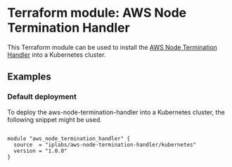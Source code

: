 # Terraform module: AWS Node Termination Handler

This Terraform module can be used to install the [AWS Node Termination Handler](https://github.com/aws/aws-node-termination-handler)
into a Kubernetes cluster.

## Examples

### Default deployment

To deploy the aws-node-termination-handler into a Kubernetes cluster, the following
snippet might be used.

```hcl

module "aws_node_termination_handler" {
  source  = "iplabs/aws-node-termination-handler/kubernetes"
  version = "1.0.0"
}
```
